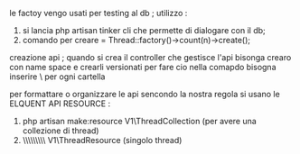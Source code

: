 le factoy vengo usati per  testing al db ;
utilizzo : 
1) si lancia php artisan tinker cli che permette di dialogare con il db;
2) comando per creare =  Thread::factory()->count(n)->create();

creazione api ;
quando si crea il controller che gestisce l'api bisonga crearo con name space e crearli versionati 
per fare cio nella comapdo bisogna inserire \\ per ogni cartella

per formattare o organizzare le api  sencondo la nostra regola si usano le ELQUENT API RESOURCE :

1)  php artisan make:resource V1\\ThreadCollection (per avere una collezione di thread)
2)  \\\\\\\\\\\\\\\\\\ V1\\ThreadResource (singolo thread)